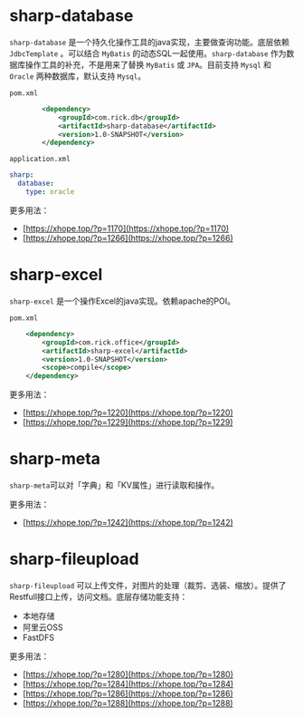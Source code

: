 # sharp-database
`sharp-database` 是一个持久化操作工具的java实现，主要做查询功能。底层依赖 `JdbcTemplate` 。可以结合 `MyBatis` 的动态SQL一起使用。`sharp-database` 作为数据库操作工具的补充，不是用来了替换 `MyBatis` 或 `JPA`。目前支持 `Mysql` 和 `Oracle` 两种数据库，默认支持 `Mysql`。

`pom.xml`
```xml
        <dependency>
            <groupId>com.rick.db</groupId>
            <artifactId>sharp-database</artifactId>
            <version>1.0-SNAPSHOT</version>
        </dependency>
```
`application.xml`
```yml
sharp:
  database:
    type: oracle
```
更多用法：
* [https://xhope.top/?p=1170](https://xhope.top/?p=1170)
* [https://xhope.top/?p=1266](https://xhope.top/?p=1266)

# sharp-excel
`sharp-excel` 是一个操作Excel的java实现。依赖apache的POI。

`pom.xml`
```xml
    <dependency>
        <groupId>com.rick.office</groupId>
        <artifactId>sharp-excel</artifactId>
        <version>1.0-SNAPSHOT</version>
        <scope>compile</scope>
    </dependency>
```
更多用法：
* [https://xhope.top/?p=1220](https://xhope.top/?p=1220)
* [https://xhope.top/?p=1229](https://xhope.top/?p=1229)

# sharp-meta
`sharp-meta`可以对「字典」和「KV属性」进行读取和操作。

更多用法：
* [https://xhope.top/?p=1242](https://xhope.top/?p=1242)

# sharp-fileupload
`sharp-fileupload` 可以上传文件，对图片的处理（裁剪、选装、缩放）。提供了Restfull接口上传，访问文档。底层存储功能支持：

* 本地存储
* 阿里云OSS
* FastDFS

更多用法：

* [https://xhope.top/?p=1280](https://xhope.top/?p=1280)
* [https://xhope.top/?p=1284](https://xhope.top/?p=1284)
* [https://xhope.top/?p=1286](https://xhope.top/?p=1286)
* [https://xhope.top/?p=1288](https://xhope.top/?p=1288)
